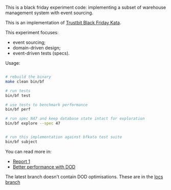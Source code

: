 This is a black friday experiment code: implementing a subset of warehouse management system with event sourcing.

This is an implementation of [Trustbit Black Friday Kata](https://github.com/trustbit/bfkata).

This experiment focuses:

- event sourcing;
- domain-driven design;
- event-driven tests (specs).

Usage:


```bash

# rebuild the binary
make clean bin/bf

# run tests
bin/bf test

# use tests to benchmark performance
bin/bf perf

# run spec N47 and keep database state intact for exploration
bin/bf explore --spec 47


# run this implementation against bfkata test suite
bin/bf subject
```


You can read more in:

- [Report 1](https://abdullin.com/post/black-friday/experiment/)
- [Better performance with DOD](https://abdullin.com/post/black-friday/data-oriented-design/)


The latest branch doesn't contain DOD optimisations. These are in the [locs branch](https://github.com/abdullin/black-friday/tree/locs/inventory/mem)


